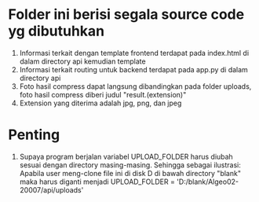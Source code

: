 # Folder ini berisi segala source code yg dibutuhkan

1. Informasi terkait dengan template frontend terdapat pada index.html di dalam directory api kemudian template
2. Informasi terkait routing untuk backend terdapat pada app.py di dalam directory api
3. Foto hasil compress dapat langsung dibandingkan pada folder uploads, foto hasil compress diberi judul "result.(extension)"
4. Extension yang diterima adalah jpg, png, dan jpeg

# Penting
1. Supaya program berjalan variabel UPLOAD_FOLDER harus diubah sesuai dengan directory masing-masing. Sehingga sebagai ilustrasi:
   Apabila user meng-clone file ini di disk D di bawah directory "blank" maka harus diganti menjadi UPLOAD_FOLDER = 'D:/blank/Algeo02-20007/api/uploads'
